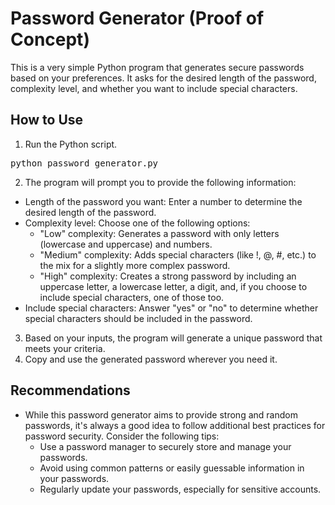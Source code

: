 <h1>Password Generator (Proof of Concept)</h1>
This is a very simple Python program that generates secure passwords based on your preferences. It asks for the desired length of the password, complexity level, and whether you want to include special characters.

<h2>How to Use</h2>

1. Run the Python script.
<pre>python password_generator.py</pre>
2. The program will prompt you to provide the following information:
- Length of the password you want: Enter a number to determine the desired length of the password.
- Complexity level: Choose one of the following options:
  - "Low" complexity: Generates a password with only letters (lowercase and uppercase) and numbers.
  - "Medium" complexity: Adds special characters (like !, @, #, etc.) to the mix for a slightly more complex password.
  - "High" complexity: Creates a strong password by including an uppercase letter, a lowercase letter, a digit, and, if you choose to include special characters, one of those too.
- Include special characters: Answer "yes" or "no" to determine whether special characters should be included in the password.
3. Based on your inputs, the program will generate a unique password that meets your criteria.
4. Copy and use the generated password wherever you need it.

<h2>Recommendations</h2>

- While this password generator aims to provide strong and random passwords, it's always a good idea to follow additional best practices for password security. Consider the following tips:
  - Use a password manager to securely store and manage your passwords.
  - Avoid using common patterns or easily guessable information in your passwords.
  - Regularly update your passwords, especially for sensitive accounts.
